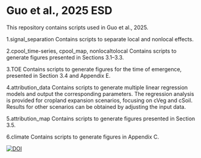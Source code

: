 # Guo et al., 2025 ESD
This repository contains scripts used in Guo et al., 2025.

1.signal_separation
Contains scripts to separate local and nonlocal effects.

2.cpool_time-series, cpool_map, nonlocaltolocal
Contains scripts to generate figures presented in Sections 3.1–3.3.

3.TOE
Contains scripts to generate figures for the time of emergence, presented in Section 3.4 and Appendix E.

4.attribution_data
Contains scripts to generate multiple linear regression models and output the corresponding parameters. The regression analysis is provided for cropland expansion scenarios, focusing on cVeg and cSoil. Results for other scenarios can be obtained by adjusting the input data.

5.attribution_map
Contains scripts to generate figures presented in Section 3.5.

6.climate
Contains scripts to generate figures in Appendix C.
 
[![DOI](https://zenodo.org/badge/DOI/10.5281/zenodo.15192278.svg)](https://doi.org/10.5281/zenodo.15192278)
